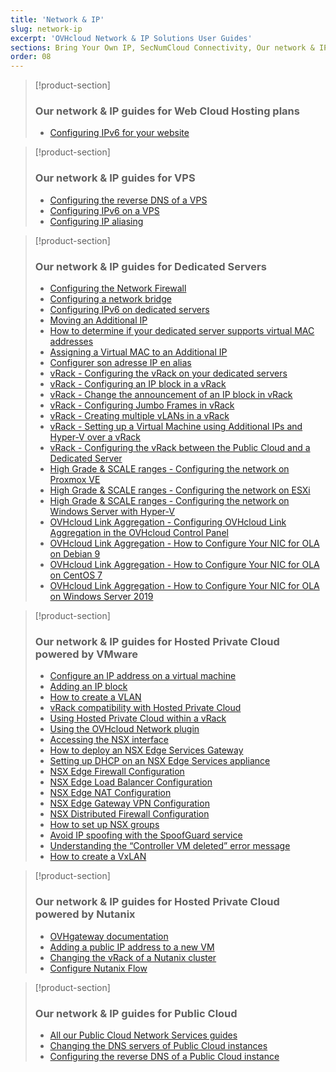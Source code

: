 ```yaml
---
title: 'Network & IP'
slug: network-ip
excerpt: 'OVHcloud Network & IP Solutions User Guides'
sections: Bring Your Own IP, SecNumCloud Connectivity, Our network & IP guides for Web Cloud Hosting plans, Our network & IP guides for VPS, Our network & IP guides for Dedicated Servers, Our network & IP guides for Hosted Private Cloud powered by VMware, Our network & IP guides for Hosted Private Cloud powered by Nutanix, Our network & IP guides for Public Cloud
order: 08
---
```


> [!product-section]
>
> ### Our network & IP guides for Web Cloud Hosting plans
>
> - [Configuring IPv6 for your website](https://docs.ovh.com/gb/en/hosting/configure-ipv6-for-your-website/)
>

> [!product-section]
>
> ### Our network & IP guides for VPS
>
> - [Configuring the reverse DNS of a VPS](https://docs.ovh.com/gb/en/vps/configure-reverse-dns-vps/)
> - [Configuring IPv6 on a VPS](https://docs.ovh.com/gb/en/vps/configuring-ipv6/)
> - [Configuring IP aliasing](https://docs.ovh.com/gb/en/vps/network-ipaliasing-vps/)
>

> [!product-section]
>
> ### Our network & IP guides for Dedicated Servers
>
> - [Configuring the Network Firewall](https://docs.ovh.com/gb/en/dedicated/firewall-network/)
> - [Configuring a network bridge](https://docs.ovh.com/gb/en/dedicated/network-bridging/)
> - [Configuring IPv6 on dedicated servers](https://docs.ovh.com/gb/en/dedicated/network-ipv6/)
> - [Moving an Additional IP](https://docs.ovh.com/gb/en/dedicated/ip-fo-move/)
> - [How to determine if your dedicated server supports virtual MAC addresses](https://docs.ovh.com/gb/en/dedicated/network-support-virtual-mac/)
> - [Assigning a Virtual MAC to an Additional IP](https://docs.ovh.com/gb/en/dedicated/network-virtual-mac/)
> - [Configurer son adresse IP en alias](https://docs.ovh.com/fr/dedicated/network-ipaliasing/)
> - [vRack - Configuring the vRack on your dedicated servers](https://docs.ovh.com/gb/en/dedicated/configuring-vrack-on-dedicated-servers/)
> - [vRack - Configuring an IP block in a vRack](https://docs.ovh.com/gb/en/dedicated/ip-block-vrack/)
> - [vRack - Change the announcement of an IP block in vRack](https://docs.ovh.com/gb/en/dedicated/change-anouncement-ip-block-vrack/)
> - [vRack - Configuring Jumbo Frames in vRack](https://docs.ovh.com/gb/en/dedicated/network-jumbo/)
> - [vRack - Creating multiple vLANs in a vRack](https://docs.ovh.com/gb/en/dedicated/multiple-vlans/)
> - [vRack - Setting up a Virtual Machine using Additional IPs and Hyper-V over a vRack](https://docs.ovh.com/gb/en/dedicated/foip-vrack-hyperv/)
> - [vRack - Configuring the vRack between the Public Cloud and a Dedicated Server](https://docs.ovh.com/gb/en/dedicated/vrack-pci-ds/)
> - [High Grade & SCALE ranges - Configuring the network on Proxmox VE](https://docs.ovh.com/gb/en/dedicated/proxmox-network-hg-scale/)
> - [High Grade & SCALE ranges - Configuring the network on ESXi](https://docs.ovh.com/gb/en/dedicated/esxi-network-hg-scale/)
> - [High Grade & SCALE ranges - Configuring the network on Windows Server with Hyper-V](https://docs.ovh.com/gb/en/dedicated/hyperv-network-hg-scale/)
> - [OVHcloud Link Aggregation - Configuring OVHcloud Link Aggregation in the OVHcloud Control Panel](https://docs.ovh.com/gb/en/dedicated/ola-manager/)
> - [OVHcloud Link Aggregation - How to Configure Your NIC for OLA on Debian 9](https://docs.ovh.com/gb/en/dedicated/ola-debian9/)
> - [OVHcloud Link Aggregation - How to Configure Your NIC for OLA on CentOS 7](https://docs.ovh.com/gb/en/dedicated/ola-centos7/)
> - [OVHcloud Link Aggregation - How to Configure Your NIC for OLA on Windows Server 2019](https://docs.ovh.com/gb/en/dedicated/ola-w2k19/)
>

> [!product-section]
>
> ### Our network & IP guides for Hosted Private Cloud powered by VMware
>
> - [Configure an IP address on a virtual machine](https://docs.ovh.com/gb/en/private-cloud/configure-ip-on-virtual-machine/)
> - [Adding an IP block](https://docs.ovh.com/gb/en/private-cloud/add-ip-block/)
> - [How to create a VLAN](https://docs.ovh.com/gb/en/private-cloud/creation-vlan/)
> - [vRack compatibility with Hosted Private Cloud](https://docs.ovh.com/gb/en/private-cloud/vrack-compatibility-hosted-private-cloud/)
> - [Using Hosted Private Cloud within a vRack](https://docs.ovh.com/gb/en/private-cloud/using-private-cloud-with-vrack/)
> - [Using the OVHcloud Network plugin](https://docs.ovh.com/gb/en/private-cloud/plugin-ovh-network/)
> - [Accessing the NSX interface](https://docs.ovh.com/gb/en/private-cloud/accessing-NSX-interface/)
> - [How to deploy an NSX Edge Services Gateway](https://docs.ovh.com/gb/en/private-cloud/how-to-deploy-an-nsx-edge-gateway/)
> - [Setting up DHCP on an NSX Edge Services appliance](https://docs.ovh.com/gb/en/private-cloud/setup-dhcp-nsx-edge/)
> - [NSX Edge Firewall Configuration](https://docs.ovh.com/gb/en/private-cloud/nsx-edge-firewall-configuration/)
> - [NSX Edge Load Balancer Configuration ](https://docs.ovh.com/gb/en/private-cloud/nsx-edge-load-balancer-configuration/)
> - [NSX Edge NAT Configuration](https://docs.ovh.com/gb/en/private-cloud/nsx-edge-nat-configuration/)
> - [NSX Edge Gateway VPN Configuration](https://docs.ovh.com/gb/en/private-cloud/nsx-edge-gateway-vpn-configuration/)
> - [NSX Distributed Firewall Configuration](https://docs.ovh.com/gb/en/private-cloud/nsx-distributed-firewall-configuration/)
> - [How to set up NSX groups](https://docs.ovh.com/gb/en/private-cloud/setup-nsx-groups/)
> - [Avoid IP spoofing with the SpoofGuard service](https://docs.ovh.com/gb/en/private-cloud/spoofguard/)
> - [Understanding the “Controller VM deleted” error message](https://docs.ovh.com/gb/en/private-cloud/error-controller-nsx/)
> - [How to create a VxLAN](https://docs.ovh.com/gb/en/private-cloud/nsx-creation-vxlan/)

> [!product-section]
>
> ### Our network & IP guides for Hosted Private Cloud powered by Nutanix
>
> - [OVHgateway documentation](https://docs.ovh.com/gb/en/nutanix/ovh-gateway-documentation/)
> - [Adding a public IP address to a new VM](https://docs.ovh.com/gb/en/nutanix/nutanix-public-ip/)
> - [Changing the vRack of a Nutanix cluster](https://docs.ovh.com/gb/en/nutanix/nutanix-change-vrack/)
> - [Configure Nutanix Flow](https://docs.ovh.com/gb/en/nutanix/nutanix-flow/)

> [!product-section]
>
> ### Our network & IP guides for Public Cloud
>
> - [All our Public Cloud Network Services guides](https://docs.ovh.com/gb/en/publiccloud/network-services/)
> - [Changing the DNS servers of Public Cloud instances](https://docs.ovh.com/gb/en/public-cloud/change-instance-dns-servers/)
> - [Configuring the reverse DNS of a Public Cloud instance](https://docs.ovh.com/gb/en/public-cloud/configure-reverse-dns-instance/)